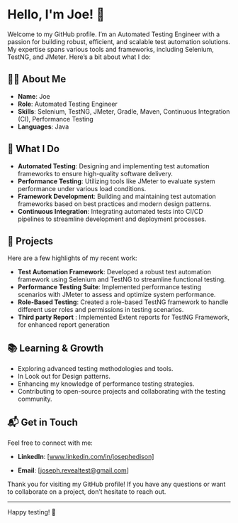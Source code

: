 # Hello, I'm Joe! 👋

Welcome to my GitHub profile. I’m an Automated Testing Engineer with a passion for building robust, efficient, and scalable test automation solutions. My expertise spans various tools and frameworks, including Selenium, TestNG, and JMeter. Here’s a bit about what I do:

## 👨‍💻 About Me

- **Name**: Joe
- **Role**: Automated Testing Engineer
- **Skills**: Selenium, TestNG, JMeter, Gradle, Maven, Continuous Integration (CI), Performance Testing
- **Languages**: Java

## 🔧 What I Do

- **Automated Testing**: Designing and implementing test automation frameworks to ensure high-quality software delivery.
- **Performance Testing**: Utilizing tools like JMeter to evaluate system performance under various load conditions.
- **Framework Development**: Building and maintaining test automation frameworks based on best practices and modern design patterns.
- **Continuous Integration**: Integrating automated tests into CI/CD pipelines to streamline development and deployment processes.

## 🚀 Projects

Here are a few highlights of my recent work:

- **Test Automation Framework**: Developed a robust test automation framework using Selenium and TestNG to streamline functional testing.
- **Performance Testing Suite**: Implemented performance testing scenarios with JMeter to assess and optimize system performance.
- **Role-Based Testing**: Created a role-based TestNG framework to handle different user roles and permissions in testing scenarios.
- **Third party Report** : Implemented Extent reports for TestNG Framework, for enhanced report generation

## 📚 Learning & Growth

- Exploring advanced testing methodologies and tools.
- In Look out for Design patterns.
- Enhancing my knowledge of performance testing strategies.
- Contributing to open-source projects and collaborating with the testing community.

## 📬 Get in Touch

Feel free to connect with me:

- **LinkedIn**: [www.linkedin.com/in/josephedison]


- **Email**: [joseph.revealtest@gmail.com]

Thank you for visiting my GitHub profile! If you have any questions or want to collaborate on a project, don’t hesitate to reach out.

---

Happy testing! 🚀

